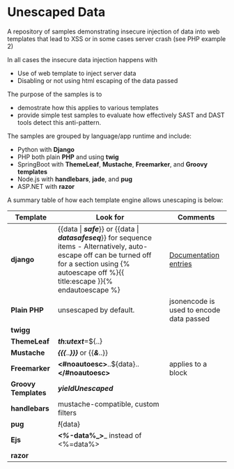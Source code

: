 # Unescaped Data
A repository of samples demonstrating insecure injection of data into web templates that lead to XSS or in some cases server crash (see PHP example 2)

In all cases the insecure data injection happens with
- Use of web template to inject server data
- Disabling or not using html escaping of the data passed

The purpose of the samples is to 
-  demostrate how this applies to various templates
-  provide simple test samples to evaluate how effectively SAST and DAST tools detect this anti-pattern.

The samples are grouped by language/app runtime and include:
- Python with **Django** 
- PHP both plain **PHP** and using **twig**
- SpringBoot with **ThemeLeaf**, **Mustache**, **Freemarker**, and **Groovy templates**
- Node.js with **handlebars**, **jade**, and **pug**
- ASP.NET with **razor** 

A summary table of how each template engine allows unescaping is below:


|Template |Look for  | Comments|
|--- | --- | ---
|**django**| {{data &#124; **_safe_**}} or  {{data &#124; _**datasafeseq**_}} for sequence items  - Alternatively,   auto-escape off can be turned off for a section using {% autoescape off %}{{ title:escape }}{% endautoescape %} |[Documentation entries](https://docs.djangoproject.com/en/3.0/ref/templates/builtins/#std:templatefilter-safe)|
|**Plain PHP**|unsescaped by default.|jsonencode is used to encode data passed|
|**twigg**|||
|**ThemeLeaf**|**_th:utext_**=${..}||
|**Mustache**|**_{{{_**.._**}}}**_ or {{**_&_**..}}||
|**Freemarker**|**<#noautoesc>**..${data}..**</#noautoesc>**|applies to a block|
|**Groovy Templates**|_**yieldUnescaped**_||
|**handlebars**|mustache-compatible, custom filters||
|**pug**|_**!**_{data}||
|**Ejs**|**_<%-_**data%_**>**_ instead of <%=data%>||
|**razor**|||



